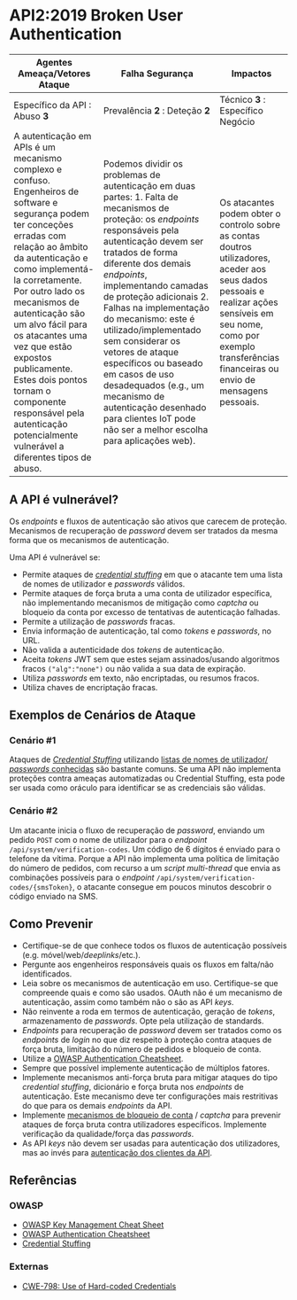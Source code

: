 API2:2019 Broken User Authentication
====================================

| Agentes Ameaça/Vetores Ataque | Falha Segurança | Impactos |
| - | - | - |
| Específico da API : Abuso **3** | Prevalência **2** : Deteção **2** | Técnico **3** : Específico Negócio |
| A autenticação em APIs é um mecanismo complexo e confuso. Engenheiros de software e segurança podem ter conceções erradas com relação ao âmbito da autenticação e como implementá-la corretamente. Por outro lado os mecanismos de autenticação são um alvo fácil para os atacantes uma vez que estão expostos publicamente. Estes dois pontos tornam o componente responsável pela autenticação potencialmente vulnerável a diferentes tipos de abuso. | Podemos dividir os problemas de autenticação em duas partes: 1. Falta de mecanismos de proteção: os _endpoints_ responsáveis pela autenticação devem ser tratados de forma diferente dos demais _endpoints_, implementando camadas de proteção adicionais 2. Falhas na implementação do mecanismo: este é utilizado/implementado sem considerar os vetores de ataque específicos ou baseado em casos de uso desadequados (e.g., um mecanismo de autenticação desenhado para clientes IoT pode não ser a melhor escolha para aplicações web). | Os atacantes podem obter o controlo sobre as contas doutros utilizadores, aceder aos seus dados pessoais e realizar ações sensíveis em seu nome, como por exemplo transferências financeiras ou envio de mensagens pessoais. |

## A API é vulnerável?

Os _endpoints_ e fluxos de autenticação são ativos que carecem de proteção.
Mecanismos de recuperação de _password_ devem ser tratados da mesma forma que os
mecanismos de autenticação.

Uma API é vulnerável se:
* Permite ataques de [_credential stuffing_][1] em que o atacante tem uma lista de
  nomes de utilizador e _passwords_ válidos.
* Permite ataques de força bruta a uma conta de utilizador específica, não
  implementando mecanismos de mitigação como _captcha_ ou bloqueio da conta por
  excesso de tentativas de autenticação falhadas.
* Permite a utilização de _passwords_ fracas.
* Envia informação de autenticação, tal como _tokens_ e _passwords_, no URL.
* Não valida a autenticidade dos _tokens_ de autenticação.
* Aceita _tokens_ JWT sem que estes sejam assinados/usando algoritmos fracos
  `("alg":"none")` ou não valida a sua data de expiração.
* Utiliza _passwords_ em texto, não encriptadas, ou resumos fracos.
* Utiliza chaves de encriptação fracas.

## Exemplos de Cenários de Ataque

### Cenário #1

Ataques de [_Credential Stuffing_][1] utilizando [listas de nomes de utilizador/
_passwords_ conhecidas][2] são bastante comuns. Se uma API não implementa
proteções contra ameaças automatizadas ou Credential Stuffing, esta pode ser
usada como oráculo para identificar se as credenciais são válidas.

### Cenário #2

Um atacante inicia o fluxo de recuperação de _password_, enviando um pedido
`POST` com o nome de utilizador para o _endpoint_
`/api/system/verification-codes`. Um código de 6 dígitos é enviado para o
telefone da vítima. Porque a API não implementa uma política de limitação do
número de pedidos, com recurso a um _script multi-thread_ que envia as
combinações possíveis para o _endpoint_
`/api/system/verification-codes/{smsToken}`, o atacante consegue em poucos
minutos descobrir o código enviado na SMS.

## Como Prevenir

* Certifique-se de que conhece todos os fluxos de autenticação possíveis (e.g.
  móvel/web/_deeplinks_/etc.).
* Pergunte aos engenheiros responsáveis quais os fluxos em falta/não
  identificados.
* Leia sobre os mecanismos de autenticação em uso. Certifique-se que compreende
  quais e como são usados. OAuth não é um mecanismo de autenticação, assim como
  também não o são as API _keys_.
* Não reinvente a roda em termos de autenticação, geração de _tokens_,
  armazenamento de _passwords_. Opte pela utilização de standards.
* _Endpoints_ para recuperação de _password_ devem ser tratados como os
  _endpoints_ de _login_ no que diz respeito à proteção contra ataques de força
  bruta, limitação do número de pedidos e bloqueio de conta.
* Utilize a  [OWASP Authentication Cheatsheet][3].
* Sempre que possível implemente autenticação de múltiplos fatores.
* Implemente mecanismos anti-força bruta para mitigar ataques do tipo
  _credential stuffing_, dicionário e força bruta nos _endpoints_ de
  autenticação. Este mecanismo deve ter configurações mais restritivas do que
  para os demais _endpoints_ da API.
* Implemente [mecanismos de bloqueio de conta][4] / _captcha_ para prevenir
  ataques de força bruta contra utilizadores específicos. Implemente verificação
  da qualidade/força das _passwords_.
* As API _keys_ não devem ser usadas para autenticação dos utilizadores, mas ao
  invés para [autenticação dos clientes da API][5].

## Referências

### OWASP

* [OWASP Key Management Cheat Sheet][6]
* [OWASP Authentication Cheatsheet][3]
* [Credential Stuffing][1]

### Externas

* [CWE-798: Use of Hard-coded Credentials][7]

[1]: https://owasp.org/www-community/attacks/Credential_stuffing
[2]: https://github.com/danielmiessler/SecLists
[3]: https://cheatsheetseries.owasp.org/cheatsheets/Authentication_Cheat_Sheet.html
[4]: https://github.com/OWASP/wstg/blob/master/document/4-Web_Application_Security_Testing/04-Authentication_Testing/03-Testing_for_Weak_Lock_Out_Mechanism.md
[5]: https://cloud.google.com/endpoints/docs/openapi/when-why-api-key
[6]: https://cheatsheetseries.owasp.org/cheatsheets/Key_Management_Cheat_Sheet.html
[7]: https://cwe.mitre.org/data/definitions/798.html
